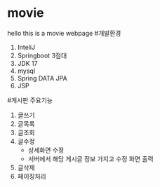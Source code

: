 # movie

hello this is a movie webpage
#개발환경
1. InteliJ
2. Springboot 3점대
3. JDK 17
4. mysql
5. Spring DATA JPA
6. JSP


#게시판 주요기능
1. 글쓰기
2. 글목록
3. 글조회
4. 글수정
   - 상세화면 수정 
   - 서버에서 해당 게시글 정보 가지고 수정 화면 출력
5. 글삭제
6. 페이징처리
   